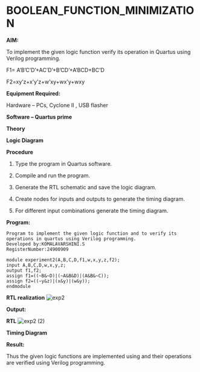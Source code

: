 # BOOLEAN_FUNCTION_MINIMIZATION

**AIM:**

To implement the given logic function verify its operation in Quartus using Verilog programming.

F1= A’B’C’D’+AC’D’+B’CD’+A’BCD+BC’D 

F2=xy’z+x’y’z+w’xy+wx’y+wxy

**Equipment Required:**

Hardware – PCs, Cyclone II , USB flasher

**Software – Quartus prime**

**Theory**

**Logic Diagram**

**Procedure**

1.	Type the program in Quartus software.

2.	Compile and run the program.

3.	Generate the RTL schematic and save the logic diagram.

4.	Create nodes for inputs and outputs to generate the timing diagram.

5.	For different input combinations generate the timing diagram.


**Program:**
```
Program to implement the given logic function and to verify its operations in quartus using Verilog programming. 
Developed by:KOMALAVARSHINI.S
RegisterNumber:24900909
```
```
module experiment2(A,B,C,D,f1,w,x,y,z,f2);
input A,B,C,D,w,x,y,z;
output f1,f2;
assign f1=((~B&~D)|(~A&B&D)|(A&B&~C));
assign f2=((~y&z)|(x&y)|(w&y));
endmodule 
```
**RTL realization**
![exp2](https://github.com/user-attachments/assets/d01a8a4a-9b5c-401f-bad8-1918474a5d29)

**Output:**

**RTL**
![exp2 (2)](https://github.com/user-attachments/assets/2ce76c23-eaf2-475c-922f-d01c190f7203)

**Timing Diagram**

**Result:**

Thus the given logic functions are implemented using and their operations are verified using Verilog programming.

